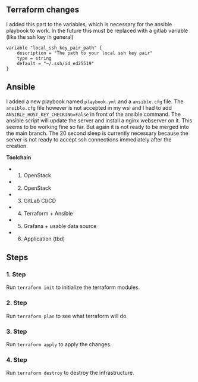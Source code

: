 ## Terraform changes
I added this part to the variables, which is necessary for the ansible playbook to work.
In the future this must be replaced with a gitlab variable (like the ssh key in general)
```
variable "local_ssh_key_pair_path" {
    description = "The path to your local ssh key pair"
    type = string
    default = "~/.ssh/id_ed25519"
}
```

## Ansible
I added a new playbook named `playbook.yml` and a `ansible.cfg` file.
The `ansible.cfg` file however is not accepted in my wsl and I had to add `ANSIBLE_HOST_KEY_CHECKING=False` in front of the ansible command.
The ansible script will update the server and install a nginx webserver on it.
This seems to be working fine so far. But again it is not ready to be merged into the main branch.
The 20 second sleep is currently necessary because the server is not ready to accept ssh connections immediately after the creation.

**Toolchain**

- 1. OpenStack
- 2. OpenStack
- 3. GitLab CI/CD
- 4. Terraform + Ansible
- 5. Grafana + usable data source
- 6. Application (tbd)


## Steps
### 1. Step
Run `terraform init` to initialize the terraform modules.

### 2. Step
Run `terraform plan` to see what terraform will do.

### 3. Step
Run `terraform apply` to apply the changes.

### 4. Step
Run `terraform destroy` to destroy the infrastructure.
